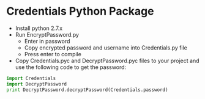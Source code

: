 # Credentials Python Package

- Install python 2.7.x
- Run EncryptPassword.py
    - Enter in password
    - Copy encrypted password and username into Credentials.py file
    - Press enter to compile
- Copy Credentials.pyc and DecryptPassword.pyc files to your project and use the following code to get the password:
```python
import Credentials
import DecryptPassword
print DecryptPassword.decryptPassword(Credentials.password)
```